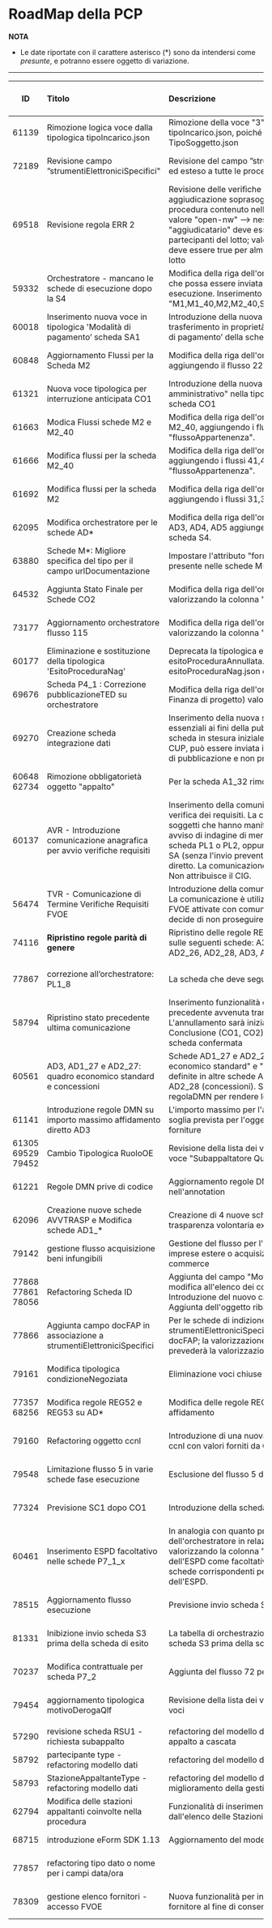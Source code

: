 <summary><h1>RoadMap della PCP</h1></summary>

**NOTA**
- Le date riportate con il carattere asterisco (\*) sono da intendersi come *presunte*, e potranno essere oggetto di variazione.

---

|ID|Titolo|Descrizione|Documentazione<br>Qualificazione<br>Esercizio|ChangeLog|
|:---:|:--|:--|:---|:---|
|61139|Rimozione logica voce dalla tipologica tipoIncarico.json|Rimozione della voce "3": "Aggiudicatario qualificato" dalla tipologica tipoIncarico.json, poiché replica della voce "3" della tipologica TipoSoggetto.json|11/04/2025<br>14/04/2025<br>14/05/2025|CHG-05|
|72189|Revisione campo ”strumentiElettroniciSpecifici"|Revisione del campo ”strumentiElettroniciSpecifici”: reso obbligatorio ed esteso a tutte le procedure ad eccezione delle AD5|11/04/2025<br>18/04/2025<br>14/05/2025|CHG-05|
|69518|Revisione regola ERR 2|Revisione delle verifiche in caso di invio di una scheda di aggiudicazione soprasoglia: Prendere come riferimento l'esito procedura contenuto nell'eform ed applicare i seguenti controlli: valore "open-nw" --> nessun controllo; valore "clos-nw" --> il flag "aggiudicatario" deve essere false per tutti gli elementi della lista partecipanti del lotto; valore "selec-w" --> il flag "aggiudicatario" deve essere true per almeno un elemento della lista partecipanti del lotto|11/04/2025<br>14/04/2025<br>14/05/2025|CHG-05|
|59332|Orchestratore - mancano le schede di esecuzione dopo la S4|Modifica della riga dell'orchestratore relativa alla scheda S4 in modo che possa essere inviata in qualunque momento nella fase di esecuzione. Inserimento nella colonna "schedaSuccessiva" dei valori "M1,M1_40,M2,M2_40,SA1,RSU1,SO1,AC1,IR1,CO1,ES1,CL1,S4,S3"|11/04/2025<br>14/04/2025<br>14/05/2025|CHG-05|
|60018|Inserimento nuova voce in tipologica 'Modalità di pagamento’ scheda SA1|Introduzione della nuova voce con codice 3 ‘Somme in denaro e trasferimento in proprietà di beni immobili' nella tipologica 'Modalità di pagamento’ della scheda SA1.|11/04/2025<br>14/04/2025<br>14/05/2025|CHG-05|
|60848|Aggiornamento Flussi per la Scheda M2|Modifica della riga dell'orchestratore relativa alla scheda M2, aggiungendo il flusso 225 nella colonna "flussoAppartenenza".|11/04/2025<br>14/04/2025<br>14/05/2025|CHG-05|
|61321|Nuova voce tipologica per interruzione anticipata CO1|Introduzione della nuova voce "Annullata in autotutela per errore amministrativo" nella tipologica causaInterruzioneAnticipata della scheda CO1|11/04/2025<br>14/04/2025<br>14/05/2025|CHG-05|
|61663|Modica Flussi schede M2 e M2_40|Modifica della riga dell'orchestratore relativa alle schede M2 e M2_40, aggiungendo i flussi 40, 711, 712, 713 nella colonna "flussoAppartenenza".|11/04/2025<br>14/04/2025<br>14/05/2025|CHG-05|
|61666|Modifica flussi per la scheda M2_40|Modifica della riga dell'orchestratore relativa alla scheda M2_40, aggiungendo i flussi 41,42,43,44,45 e 46 nella colonna "flussoAppartenenza".|11/04/2025<br>14/04/2025<br>14/05/2025|CHG-05|
|61692|Modifica flussi per la scheda M2|Modifica della riga dell'orchestratore relativa alla scheda M2, aggiungendo i flussi 31,33,34 nella colonna "flussoAppartenenza".|11/04/2025<br>14/04/2025<br>14/05/2025|CHG-05|
|62095|Modifica orchestratore per le schede AD*|Modifica della riga dell'orchestratore relativa alle schede AD1_*, AD2_*, AD3, AD4, AD5 aggiungendo come schedaSuccessiva anche la scheda S4.|11/04/2025<br>14/04/2025<br>14/05/2025|CHG-05|
|63880|Schede M*: Migliore specifica del tipo per il campo urlDocumentazione|Impostare l'attributo "format: url" nel campo urlDocumentazione presente nelle schede M*.|11/04/2025<br>14/04/2025<br>14/05/2025|CHG-05|
|64532|Aggiunta Stato Finale per Schede CO2|Modifica della riga dell'orchestratore relativa alla scheda CO2, valorizzando la colonna "schedaSuccessiva" con "STATO FINALE".|11/04/2025<br>14/04/2025<br>14/05/2025|CHG-05|
|73177|Aggiornamento orchestratore flusso 115|Modifica della riga dell'orchestratore relativa alla scheda P1_15_2, valorizzando la colonna "schedaSuccessiva" con "S1,S2,A1_30".|11/04/2025<br>14/04/2025<br>14/05/2025|CHG-05|
|60177|Eliminazione e sostituzione della tipologica 'EsitoProceduraNag'|Deprecata la tipologica esitoProceduraNag perché sostituita da esitoProceduraAnnullata. Eliminazione del file esitoProceduraNag.json dal github. |11/04/2025<br>14/04/2025<br>14/05/2025|CHG-05|
|69676|Scheda P4_1 : Correzione pubblicazioneTED su orchestratore|Modifica della riga dell'orchestratore relativa alla scheda P4_1 (PPP - Finanza di progetto) valorizzando a SI la colonna "pubblicazioneTED".|11/04/2025<br>14/04/2025<br>14/05/2025|CHG-05|
|69270|Creazione scheda integrazione dati|Inserimento della nuova scheda ID per l'integrazione dei dati non essenziali ai fini della pubblicità legale e del flusso della procedura. La scheda in stesura iniziale prevede la possibilità di modificare la lista di CUP, può essere inviata in qualunque punto del flusso dopo l'azione di pubblicazione e non prevede l'invio di un nuovo avviso.|11/04/2025<br>11/04/2025<br>14/04/2025|CHG-05|
|60648<br>62734|Rimozione obbligatorietà oggetto "appalto"|Per la scheda A1_32 rimossa obbligatorietà dell'oggetto appalto|/<br>/<br>20/02/2025|/|
|60137|AVR - Introduzione comunicazione anagrafica per avvio verifiche requisiti|Inserimento della comunicazione anagrafica per l'attivazione della verifica dei requisiti. La comunicazione AVR contiene l’anagrafica dei soggetti che hanno manifestato interesse a seguito di un eventuale avviso di indagine di mercato che è stato pubblicato utilizzando una scheda PL1 o PL2, oppure l'anagrafica dei soggetti individuati dalla SA (senza l'invio preventivo di una PL1 e PL2) ai fini di affidamento diretto. La comunicazione consente di attivare l’FVOE per tali soggetti. Non attribuisce il CIG.|15/04/2025<br>25/06/2025<br>30/06/2025|CHG-05|
|56474|TVR - Comunicazione di Termine Verifiche Requisiti FVOE|Introduzione della comunicazione TVR: Terminazione Verifiche FVOE. La comunicazione è utilizzata per indicare il termine delle verifiche FVOE attivate con comunicazione AVR quando la Stazione Appaltante decide di non proseguire con la procedura di affidamento.|15/04/2025<br>25/06/2025<br>30/06/2025|CHG-05|
|74116|<strong>Ripristino regole parità di genere</strong>|Ripristino delle regole REG21, REG22, REG23, REG24, REG27, REG28 sulle seguenti schede: A3_6, AD1_25, AD1_26, AD1_28, AD2_25, AD2_26, AD2_28, AD3, AD4|/<br>/<br>18/04/2025|/|
||||||
|77867|correzione all’orchestratore: PL1_8 |La scheda che deve seguire la PL1_8 è la P1_15_2|04/07/2025<br>05/08/2025<br>30/09/2025*<br>|CHG-06|
|58794|Ripristino stato precedente ultima comunicazione|Inserimento funzionalità di annullamento di una comunicazione precedente avvenuta tramite la conferma di una scheda. L'annullamento sarà inizialmente possibile per le sole schede di Conclusione (CO1, CO2), e potrà essere utilizzato per la sola ultima scheda confermata|04/07/2025<br>05/08/2025<br>30/09/2025*|CHG-06|
|60561|AD3, AD1_27 e AD2_27: quadro economico standard e concessioni|Schede AD1_27 e AD2_27: inserimento delle due sezioni "quadro economico standard" e "quadro economico concessioni", come già definite in altre schede AD1_25 / AD2_25 (standard) e AD1_28 / AD2_28 (concessioni). Schede AD1_27, AD2_27, AD3: aggiunta di regolaDMN per rendere le due sezioni mutuamente esclusive.|04/07/2025<br>05/08/2025<br>30/09/2025*|CHG-06|
|61141|Introduzione regole DMN su importo massimo affidamento diretto AD3|L'importo massimo per l'affidamento diretto sarà definito in base alla soglia prevista per l'oggetto principale del dontratto: lavori, servizi, forniture|04/07/2025<br>/<br>30/09/2025*|CHG-06|
|61305<br>69529<br>79452<br>|Cambio Tipologica RuoloOE|Revisione della lista dei voci della tipologica, con aggiunta della nuova voce "Subappaltatore Qualificante in Offerta"|04/07/2025<br>05/08/2025<br>30/09/2025*|CHG-06|
|61221|Regole DMN prive di codice|Aggiornamento regole DMN prive di riferimento al codice della regola nell'annotation|04/07/2025<br>05/08/2025<br>30/09/2025*|CHG-06|
|62096|Creazione nuove schede AVVTRASP e Modifica schede AD1_*|Creazione di 4 nuove schede da utilizzarsi per l'avviso della trasparenza volontaria ex ante di cui all'art 86 del codice.|/<br>/<br>/<br>|/|
|79142|gestione flusso acquisizione beni infungibili|Gestione del flusso per l'affidamento diretto di beni infungibili a imprese estere o acquisizione di beni e servizi in modalità e-commerce|04/07/2025<br>28/07/2025<br>31/07/2025<br>|CHG-06|
|77868<br>77861<br>78056|Refactoring Scheda ID|Aggiunta del campo "Motivo Variazione CUP" per motivare la modifica all'elenco dei codici CUP<br>Introduzione del nuovo campo docFAP<br>Aggiunta dell'oggetto ribassoAggiudicazione|04/07/2025<br>05/08/2025<br>30/09/2025*|CHG-06|
|77866|Aggiunta campo docFAP in associazione a strumentiElettroniciSpecifici|Per le schede di indizione che prevedono il campo strumentiElettroniciSpecifici sarà previsto in aggiunt anche il campo docFAP; la valorizzazione del campo strumentiElettroniciSpecifici prevederà la valorizzazione obbligatoria del campo docFAP|04/07/2025<br>05/08/2025<br>30/09/2025*|CHG-06|
|79161|Modifica tipologica condizioneNegoziata|Eliminazione voci chiuse prima del 2024|04/07/2025<br>05/08/2025<br>30/09/2025*|CHG-06|
|77357<br>68256|Modifica regole REG52 e REG53 su AD*|Modifica delle regole REG52 e REG53 di verifica degli importi di affidamento|04/07/2025<br>05/08/2025<br>30/09/2025*|CHG-06|
|79160|Refactoring oggetto ccnl|Introduzione di una nuova tipologica per la valorizzazione del campo ccnl con valori forniti da CNEL|04/07/2025<br>05/08/2025<br>30/09/2025*|CHG-06|
|79548|Limitazione flusso 5 in varie schede fase esecuzione|Esclusione del flusso 5 dalle schede CO1, ID, S1, S2, S3, SC1|04/07/2025<br>05/08/2025<br>30/09/2025*|CHG-06|
|77324|Previsione SC1 dopo CO1|Introduzione della scheda SC1 come successiva alla scheda CO1|04/07/2025<br>05/08/2025<br>30/09/2025*|CHG-06|
|60461|Inserimento ESPD facoltativo nelle schede P7_1_x|In analogia con quanto presente nella scheda P7_2, aggiornamento dell'orchestratore in relazione alle schede P7_1_1, P7_1_2, P7_1_3, valorizzando la colonna "includeESPD" come "SI,NO", previsione dell'ESPD come facoltativo. Conseguentemente modifica delle schede corrispondenti per prevedere la presenza facoltativa dell'ESPD.|04/07/2025<br>05/08/2025<br>30/09/2025*|CHG-06|
|78515|Aggiornamento flusso esecuzione|Previsione invio scheda SQ1 e RI1 dopo scheda SA1|04/07/2025<br>05/08/2025<br>30/09/2025*|CHG-06|
|81331|Inibizione invio scheda S3 prima della scheda di esito|La tabella di orchestrazione va modificata per impedire l'invio della scheda S3 prima della scheda di esito A*|04/07/2025<br>05/08/2025<br>30/09/2025*|CHG-06|
|70237|Modifica contrattuale per scheda P7_2|Aggiunta del flusso 72 per la scheda M2|04/07/2025<br>05/08/2025<br>30/09/2025*|CHG-06|
|79454|aggiornamento tipologica motivoDerogaQlf|Revisione della lista dei voci della tipologica, con aggiunta di nuove voci|04/07/2025<br>05/08/2025<br>30/09/2025*|CHG-06|
||||||
|57290|revisione scheda RSU1 - richiesta subappalto|refactoring del modello dati, miglioramento della gestione del sub appalto a cascata|/<br>/<br>|CHG-07|
|58792|partecipante type - refactoring modello dati|refactoring del modello dati per la  gestione dei gruppi multilivello |/<br>/<br>|CHG-07|
|58793|StazioneAppaltanteType - refactoring modello dati|refactoring del modello dati StazioneAppaltanteType per il miglioramento della gestione delle deleghe |/<br>/<br>|CHG-07|
|62794|Modifica delle stazioni appaltanti coinvolte nella procedura|Funzionalità di inserimento, sostituzione, eliminazione di soggetti dall'elenco delle Stazioni Appaltanti|/<br>/<br>/<br>|/|
|68715|introduzione eForm SDK 1.13|Aggiornamento del modello dati allo schema eForm SDK 1.13|/<br>/<br>|/
|77857|refactoring tipo dato o nome per i campi data/ora||/<br>/<br>/<br>|CHG-07|
|78309|gestione elenco fornitori - accesso FVOE|Nuova funzionalità per inizializzazione, gestione e chiusura elenco fornitore al fine di consentire l'accesso al FVOE|/<br>/<br>/<br>|CHG-07|